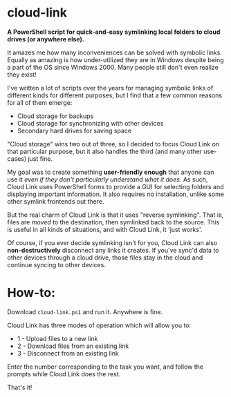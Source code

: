 # cloud-link
**A PowerShell script for quick-and-easy symlinking local folders to cloud drives (or anywhere else).**

It amazes me how many inconveniences can be solved with symbolic links. Equally as amazing is how under-utilized they are in Windows despite being a part of the OS since Windows 2000. Many people still don't even realize they exist!

I've written a lot of scripts over the years for managing symbolic links of different kinds for different purposes, but I find that a few common reasons for all of them emerge:

* Cloud storage for backups
* Cloud storage for synchronizing with other devices
* Secondary hard drives for saving space

"Cloud storage" wins two out of three, so I decided to focus Cloud Link on that particular purpose, but it also handles the third (and many other use-cases) just fine.

My goal was to create something **user-friendly enough** that anyone can use it *even if they don't particularly understand what it does*. As such, Cloud Link uses PowerShell forms to provide a GUI for selecting folders and displaying important information. It also requires no installation, unlike some other symlink frontends out there.

But the real charm of Cloud Link is that it uses "reverse symlinking". That is, files are *moved* to the destination, then symlinked back to the source. This is useful in all kinds of situations, and with Cloud Link, it 'just works'.

Of course, if you ever decide symlinking isn't for you, Cloud Link can also **non-destructively** disconnect any links it creates. If you've sync'd data to other devices through a cloud drive, those files stay in the cloud and continue syncing to other devices.

# How-to:
Download `cloud-link.ps1` and run it. Anywhere is fine.

Cloud Link has three modes of operation which will allow you to: 

* 1 - Upload files to a new link
* 2 - Download files from an existing link
* 3 - Disconnect from an existing link

Enter the number corresponding to the task you want, and follow the prompts while Cloud Link does the rest.

That's it!
